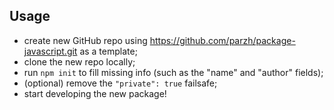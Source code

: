 ## Usage

- create new GitHub repo using https://github.com/parzh/package-javascript.git as a template;
- clone the new repo locally;
- run `npm init` to fill missing info (such as the "name" and "author" fields);
- (optional) remove the `"private": true` failsafe;
- start developing the new package!
